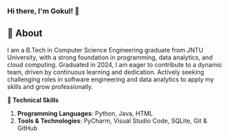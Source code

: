 


<!--
**chenchugokuljangam13/chenchugokuljangam13** is a ✨ _special_ ✨ repository because its `README.md` (this file) appears on your GitHub profile.

Here are some ideas to get you started:

- 🔭 I’m currently working on ...
- 🌱 I’m currently learning ...
- 👯 I’m looking to collaborate on ...
- 🤔 I’m looking for help with ...
- 💬 Ask me about ...
- 📫 How to reach me: ...
- 😄 Pronouns: ...
- ⚡ Fun fact: ...
-->

<h3 align="left">Hi there, I'm Gokul! 👋</h3>
<p align="left">
</p>

## 🔭 About

I am a B.Tech in Computer Science Engineering graduate from JNTU University, with a strong foundation in programming, data analytics, and cloud computing. Graduated in 2024, I am eager to contribute to a dynamic team, driven by continuous learning and dedication. Actively seeking challenging roles in software engineering and data analytics to apply my skills and grow professionally.



**🌱 Technical Skills**
1. **Programming Languages**: Python, Java, HTML
2. **Tools & Technologies**: PyCharm, Visual Studio Code, SQLite, Git & GitHub


